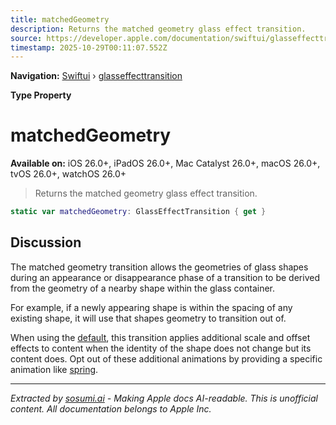 ```yaml
---
title: matchedGeometry
description: Returns the matched geometry glass effect transition.
source: https://developer.apple.com/documentation/swiftui/glasseffecttransition/matchedgeometry
timestamp: 2025-10-29T00:11:07.552Z
---
```


**Navigation:** [Swiftui](/documentation/swiftui) › [glasseffecttransition](/documentation/swiftui/glasseffecttransition)

**Type Property**

# matchedGeometry

**Available on:** iOS 26.0+, iPadOS 26.0+, Mac Catalyst 26.0+, macOS 26.0+, tvOS 26.0+, watchOS 26.0+

> Returns the matched geometry glass effect transition.

```swift
static var matchedGeometry: GlassEffectTransition { get }
```

## Discussion

The matched geometry transition allows the geometries of glass shapes during an appearance or disappearance phase of a transition to be derived from the geometry of a nearby shape within the glass container.

For example, if a newly appearing shape is within the spacing of any existing shape, it will use that shapes geometry to transition out of.

When using the [default](/documentation/swiftui/animation/default), this transition applies additional scale and offset effects to content when the identity of the shape does not change but its content does. Opt out of these additional animations by providing a specific animation like [spring](/documentation/swiftui/animation/spring).

---

*Extracted by [sosumi.ai](https://sosumi.ai) - Making Apple docs AI-readable.*
*This is unofficial content. All documentation belongs to Apple Inc.*
